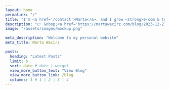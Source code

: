 ```yaml
---
layout: home
permalink: "/"
title: "I'm <a href='/contact'>Marta</a>, and I grow <strong>e-com & tech companies</strong> profitably with affiliate marketing. 🚀"
description: "👉 &nbsp;<a href='https://martawacirz.com/blog/2023-12-27-affiliate-marketing-for-DTC-brand/'>affiliate marketing</a><br> 👉&nbsp;<a href='https://martawacirz.com/blog/2024-04-01-digital-PR/'> performance PR</a><br><br>👉&nbsp;product management"
image: "/assets/images/mockup.png"

meta_description: "Welcome to my personal website"
meta_title: Marta Wacirz

posts:
  heading: "Latest Posts"
  limit: 6
  sort: date # date | weight
  view_more_button_text: "View Blog"
  view_more_button_link: /blog
  columns: 3 # 1 | 2 | 3 | 4
---
```


